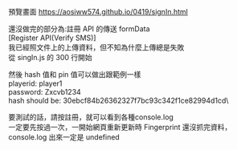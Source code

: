 預覽畫面
https://aosiww574.github.io/0419/signIn.html

還沒做完的部分為:註冊 API 的傳送 formData\
[Register API(Verify SMS)]\
我已經照文件上的上傳資料，但不知為什麼上傳總是失敗\
從 singIn.js 的 300 行開始

然後 hash 值和 pin 值可以做出跟範例一樣\
playerid: player1\
password: Zxcvb1234\
hash should be: 30ebcf84b26362327f7bc93c342f1ce82994d1cd\

要測試的話，請按註冊，就可以看到各種console.log\
一定要先按過一次，一開始網頁重新更新時 Fingerprint 還沒抓完資料，console.log 出來一定是 undefined
